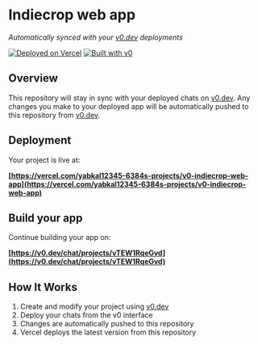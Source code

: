 # Indiecrop web app

*Automatically synced with your [v0.dev](https://v0.dev) deployments*

[![Deployed on Vercel](https://img.shields.io/badge/Deployed%20on-Vercel-black?style=for-the-badge&logo=vercel)](https://vercel.com/yabkal12345-6384s-projects/v0-indiecrop-web-app)
[![Built with v0](https://img.shields.io/badge/Built%20with-v0.dev-black?style=for-the-badge)](https://v0.dev/chat/projects/vTEW1RqeGvd)

## Overview

This repository will stay in sync with your deployed chats on [v0.dev](https://v0.dev).
Any changes you make to your deployed app will be automatically pushed to this repository from [v0.dev](https://v0.dev).

## Deployment

Your project is live at:

**[https://vercel.com/yabkal12345-6384s-projects/v0-indiecrop-web-app](https://vercel.com/yabkal12345-6384s-projects/v0-indiecrop-web-app)**

## Build your app

Continue building your app on:

**[https://v0.dev/chat/projects/vTEW1RqeGvd](https://v0.dev/chat/projects/vTEW1RqeGvd)**

## How It Works

1. Create and modify your project using [v0.dev](https://v0.dev)
2. Deploy your chats from the v0 interface
3. Changes are automatically pushed to this repository
4. Vercel deploys the latest version from this repository